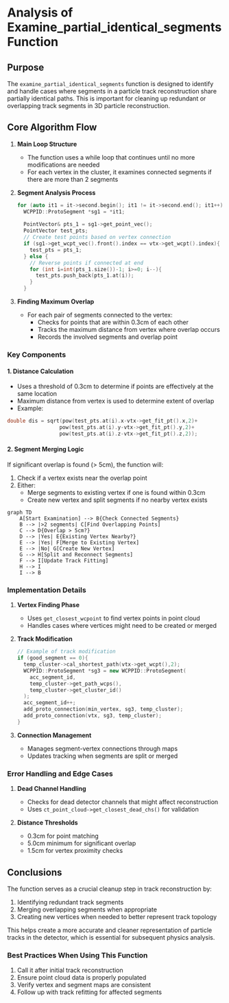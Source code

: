 # Analysis of Examine_partial_identical_segments Function

## Purpose
The `examine_partial_identical_segments` function is designed to identify and handle cases where segments in a particle track reconstruction share partially identical paths. This is important for cleaning up redundant or overlapping track segments in 3D particle reconstruction.

## Core Algorithm Flow

1. **Main Loop Structure**
   - The function uses a while loop that continues until no more modifications are needed
   - For each vertex in the cluster, it examines connected segments if there are more than 2 segments

2. **Segment Analysis Process**
   ```cpp
   for (auto it1 = it->second.begin(); it1 != it->second.end(); it1++){
     WCPPID::ProtoSegment *sg1 = *it1;
     
     PointVector& pts_1 = sg1->get_point_vec();
     PointVector test_pts;
     // Create test points based on vertex connection
     if (sg1->get_wcpt_vec().front().index == vtx->get_wcpt().index){
       test_pts = pts_1;
     } else {
       // Reverse points if connected at end
       for (int i=int(pts_1.size())-1; i>=0; i--){
         test_pts.push_back(pts_1.at(i));
       }
     }
   ```

3. **Finding Maximum Overlap**
   - For each pair of segments connected to the vertex:
     - Checks for points that are within 0.3cm of each other
     - Tracks the maximum distance from vertex where overlap occurs
     - Records the involved segments and overlap point

### Key Components

#### 1. Distance Calculation
- Uses a threshold of 0.3cm to determine if points are effectively at the same location
- Maximum distance from vertex is used to determine extent of overlap
- Example:
```cpp
double dis = sqrt(pow(test_pts.at(i).x-vtx->get_fit_pt().x,2)+
                 pow(test_pts.at(i).y-vtx->get_fit_pt().y,2)+
                 pow(test_pts.at(i).z-vtx->get_fit_pt().z,2));
```

#### 2. Segment Merging Logic
If significant overlap is found (> 5cm), the function will:
1. Check if a vertex exists near the overlap point
2. Either:
   - Merge segments to existing vertex if one is found within 0.3cm
   - Create new vertex and split segments if no nearby vertex exists

```mermaid
graph TD
    A[Start Examination] --> B{Check Connected Segments}
    B --> |>2 segments| C[Find Overlapping Points]
    C --> D{Overlap > 5cm?}
    D --> |Yes| E{Existing Vertex Nearby?}
    E --> |Yes| F[Merge to Existing Vertex]
    E --> |No| G[Create New Vertex]
    G --> H[Split and Reconnect Segments]
    F --> I[Update Track Fitting]
    H --> I
    I --> B
```

### Implementation Details

1. **Vertex Finding Phase**
   - Uses `get_closest_wcpoint` to find vertex points in point cloud
   - Handles cases where vertices might need to be created or merged

2. **Track Modification**
   ```cpp
   // Example of track modification
   if (good_segment == 0){
     temp_cluster->cal_shortest_path(vtx->get_wcpt(),2);
     WCPPID::ProtoSegment *sg3 = new WCPPID::ProtoSegment(
       acc_segment_id, 
       temp_cluster->get_path_wcps(), 
       temp_cluster->get_cluster_id()
     ); 
     acc_segment_id++;
     add_proto_connection(min_vertex, sg3, temp_cluster);
     add_proto_connection(vtx, sg3, temp_cluster);
   }
   ```

3. **Connection Management**
   - Manages segment-vertex connections through maps
   - Updates tracking when segments are split or merged

### Error Handling and Edge Cases

1. **Dead Channel Handling**
   - Checks for dead detector channels that might affect reconstruction
   - Uses `ct_point_cloud->get_closest_dead_chs()` for validation

2. **Distance Thresholds**
   - 0.3cm for point matching
   - 5.0cm minimum for significant overlap
   - 1.5cm for vertex proximity checks

## Conclusions

The function serves as a crucial cleanup step in track reconstruction by:
1. Identifying redundant track segments
2. Merging overlapping segments when appropriate
3. Creating new vertices when needed to better represent track topology

This helps create a more accurate and cleaner representation of particle tracks in the detector, which is essential for subsequent physics analysis.

### Best Practices When Using This Function

1. Call it after initial track reconstruction
2. Ensure point cloud data is properly populated
3. Verify vertex and segment maps are consistent
4. Follow up with track refitting for affected segments